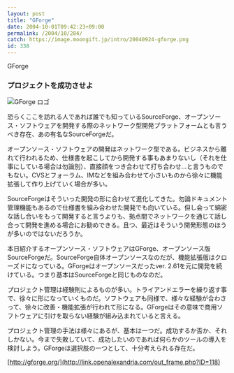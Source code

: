 ```yaml
---
layout: post
title: "GForge"
date: 2004-10-01T09:42:23+09:00
permalink: /2004/10/284/
catch: https://image.moongift.jp/intro/20040924-gforge.png
id: 338
---
```

GForge  
<!--more-->

### プロジェクトを成功させよ
  

![GForge ロゴ](https://image.moongift.jp/intro/20040924-gforge.png "GForge ロゴ")

  

恐らくここを訪れる人であれば誰でも知っているSourceForge、オープンソース・ソフトウェアを開発する際のネットワーク型開発プラットフォームとも言うべき存在、あの有名なSourceForgeだ。

  

オープンソース・ソフトウェアの開発はネットワーク型である。ビジネスから離れて行われるため、仕様書を起こしてから開発する事もあまりないし（それを仕事にしている場合は勿論別）、直接顔をつき合わせて打ち合わせ…と言うものでもない。CVSとフォーラム、IMなどを組み合わせて小さいものから徐々に機能拡張して作り上げていく場合が多い。

  

SourceForgeはそういった開発の形に合わせて進化してきた。勿論ドキュメント管理機能もあるので仕様書を組み合わせた開発でも向いている。但し会って綿密な話し合いをもって開発すると言うよりも、拠点間でネットワークを通じて話し合って開発を進める場合にお勧めできる。且つ、最近はそういう開発形態のほうが多いのではないだろうか。

  

本日紹介するオープンソース・ソフトウェアはGForge、オープンソース版SourceForgeだ。SourceForge自体オープンソースなのだが、機能拡張版はクローズドになっている。GForgeはオープンソースだったver. 2.61を元に開発を続けている。つまり基本はSourceForgeと同じものなのだ。

  

プロジェクト管理は経験則によるものが多い。トライアンドエラーを繰り返す事で、徐々に形になっていくものだ。ソフトウェアも同様で、様々な経験が合わさって、徐々に改善・機能拡張が行われて形になる。GForgeはその意味で商用ソフトウェアに引けを取らない経験が組み込まれていると言える。

  

プロジェクト管理の手法は様々にあるが、基本は一つだ。成功するか否か、それしかない。今まで失敗していて、成功したいのであれば何らかのツールの導入を検討しよう。GForgeは選択肢の一つとして、十分考えられる存在だ。

  

[http://gforge.org/](http://link.openalexandria.com/out_frame.php?ID=118)

